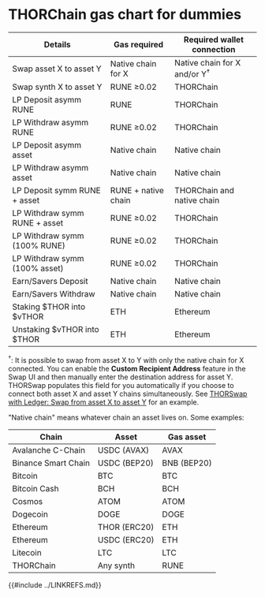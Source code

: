 # THORChain gas chart for dummies

| Details                       | Gas required        | Required wallet connection    |
| ----------------------------- | ------------------- | ----------------------------- |
| Swap asset X to asset Y       | Native chain for X  | Native chain for X and/or Y<sup>†</sup> |
| Swap synth X to asset Y       | RUNE ≥0.02          | THORChain                     |
| LP Deposit  asymm RUNE        | RUNE                | THORChain                     |
| LP Withdraw asymm RUNE        | RUNE ≥0.02          | THORChain                     |
| LP Deposit  asymm asset       | Native chain        | Native chain                  |
| LP Withdraw asymm asset       | Native chain        | Native chain                  |
| LP Deposit  symm RUNE + asset | RUNE + native chain | THORChain and native chain    |
| LP Withdraw symm RUNE + asset | RUNE ≥0.02          | THORChain                     |
| LP Withdraw symm (100% RUNE)  | RUNE ≥0.02          | THORChain                     |
| LP Withdraw symm (100% asset) | RUNE ≥0.02          | THORChain                     |
| Earn/Savers Deposit           | Native chain        | Native chain                  |
| Earn/Savers Withdraw          | Native chain        | Native chain                  |
| Staking $THOR into $vTHOR     | ETH                 | Ethereum                      |
| Unstaking $vTHOR into $THOR   | ETH                 | Ethereum                      |

<sup>†</sup>: It is possible to swap from asset X to Y with only the native chain for X connected.  You can enable the **Custom Recipient Address** feature in the Swap UI and then manually enter the destination address for asset Y.  THORSwap populates this field for you automatically if you choose to connect both asset X and asset Y chains simultaneously.  See [THORSwap with Ledger: Swap from asset X to asset Y](#swap-from-asset-x-to-asset-y) for an example.

"Native chain" means whatever chain an asset lives on.  Some examples:

| Chain                | Asset        | Gas asset   |
| -------------------- | ------------ | ----------- |
| Avalanche C-Chain    | USDC (AVAX)  | AVAX        |
| Binance Smart Chain  | USDC (BEP20) | BNB (BEP20) |
| Bitcoin              | BTC          | BTC         |
| Bitcoin Cash         | BCH          | BCH         |
| Cosmos               | ATOM         | ATOM        |
| Dogecoin             | DOGE         | DOGE        |
| Ethereum             | THOR (ERC20) | ETH         |
| Ethereum             | USDC (ERC20) | ETH         |
| Litecoin             | LTC          | LTC         |
| THORChain            | Any synth    | RUNE        |

{{#include ../LINKREFS.md}}
